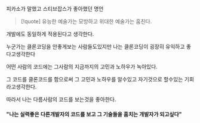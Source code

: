 

피카소가 말했고 스티브잡스가 좋아했던 명언

> [!quote] 유능한 예술가는 모방하고 위대한 예술가는 훔친다.

개발에도 동일하게 적용된다고 생각한다.

누군가는 클론코딩을 안좋게보는 사람들도있지만 나는 클론코딩이 굉장히 유익하고 좋다고생각한다

어떤 사람의 코드에는 그사람의 지금까지의 고민과 노하우가 녹아있다.

그 코드를 클론코드를 함으로써 그 고민과 노하우를 알수있고 자기것으로 할수있는 기회라고생각한다.

따라서 나는 다름사람의 코드를 보는것을 좋아한다.
#### "나는 실력좋은 다른개발자의 코드를 보고 그 기술들을 훔치는 개발자가 되고싶다"


